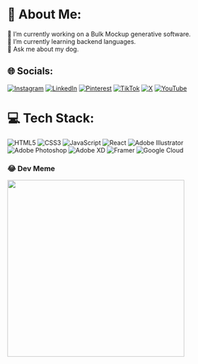# 💫 About Me:
🔭 I’m currently working on a Bulk Mockup generative software.<br>🌱 I’m currently learning backend languages.<br>💬 Ask me about my dog.


## 🌐 Socials:
[![Instagram](https://img.shields.io/badge/Instagram-%23E4405F.svg?logo=Instagram&logoColor=white)](https://instagram.com/galleryink_art) [![LinkedIn](https://img.shields.io/badge/LinkedIn-%230077B5.svg?logo=linkedin&logoColor=white)](https://linkedin.com/in/krystian-bedkowski-a1ba82164) [![Pinterest](https://img.shields.io/badge/Pinterest-%23E60023.svg?logo=Pinterest&logoColor=white)](https://pinterest.com/galleryinkart) [![TikTok](https://img.shields.io/badge/TikTok-%23000000.svg?logo=TikTok&logoColor=white)](https://tiktok.com/@galleryink.art) [![X](https://img.shields.io/badge/X-black.svg?logo=X&logoColor=white)](https://x.com/galleryink_art) [![YouTube](https://img.shields.io/badge/YouTube-%23FF0000.svg?logo=YouTube&logoColor=white)](https://youtube.com/@galleryinkart) 

# 💻 Tech Stack:
![HTML5](https://img.shields.io/badge/html5-%23E34F26.svg?style=for-the-badge&logo=html5&logoColor=white) ![CSS3](https://img.shields.io/badge/css3-%231572B6.svg?style=for-the-badge&logo=css3&logoColor=white) ![JavaScript](https://img.shields.io/badge/javascript-%23323330.svg?style=for-the-badge&logo=javascript&logoColor=%23F7DF1E) ![React](https://img.shields.io/badge/react-%2320232a.svg?style=for-the-badge&logo=react&logoColor=%2361DAFB) ![Adobe Illustrator](https://img.shields.io/badge/adobe%20illustrator-%23FF9A00.svg?style=for-the-badge&logo=adobe%20illustrator&logoColor=white) ![Adobe Photoshop](https://img.shields.io/badge/adobe%20photoshop-%2331A8FF.svg?style=for-the-badge&logo=adobe%20photoshop&logoColor=white) ![Adobe XD](https://img.shields.io/badge/Adobe%20XD-470137?style=for-the-badge&logo=Adobe%20XD&logoColor=#FF61F6) ![Framer](https://img.shields.io/badge/Framer-black?style=for-the-badge&logo=framer&logoColor=blue) ![Google Cloud](https://img.shields.io/badge/GoogleCloud-%234285F4.svg?style=for-the-badge&logo=google-cloud&logoColor=white)

### 😂 Dev Meme
<img src='https://memer-new.vercel.app/' style="height: 400px;"/>

<!-- Proudly created with GPRM ( https://gprm.itsvg.in ) -->
